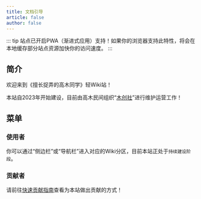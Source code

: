 ```yaml
---
title: 文档引导
article: false
author: false
---
```

::: tip
站点已开启PWA（渐进式应用）支持！如果你的浏览器支持此特性，将会在本地缓存部分站点资源加快你的访问速度。
:::

## 简介
欢迎来到《擅长捉弄的高木同学》轻Wiki站！

本站自2023年开始建设，目前由高木民间组织“[木创社](/derivative/McsClub)”进行维护运营工作！

## 菜单
### 使用者
你可以通过“侧边栏”或“导航栏”进入对应的Wiki分区，目前本站正处于`持续建设阶段`。
### 贡献者
请前往[快速贡献指南](/guide/PullStart.html)查看为本站做出贡献的方式！
